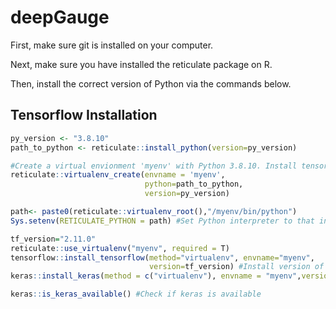 # deepGauge

First, make sure git is installed on your computer.

Next, make sure you have installed the reticulate package on R.

Then, install the correct version of Python via the commands below. 
 
## Tensorflow Installation 

```r
py_version <- "3.8.10"
path_to_python <- reticulate::install_python(version=py_version)

#Create a virtual envionment 'myenv' with Python 3.8.10. Install tensorflow  within this environment.
reticulate::virtualenv_create(envname = 'myenv',
                              python=path_to_python,
                              version=py_version)

path<- paste0(reticulate::virtualenv_root(),"/myenv/bin/python")
Sys.setenv(RETICULATE_PYTHON = path) #Set Python interpreter to that installed in myenv

tf_version="2.11.0" 
reticulate::use_virtualenv("myenv", required = T)
tensorflow::install_tensorflow(method="virtualenv", envname="myenv",
                               version=tf_version) #Install version of tensorflow in virtual environment
keras::install_keras(method = c("virtualenv"), envname = "myenv",version=tf_version) #Install keras

keras::is_keras_available() #Check if keras is available

```
